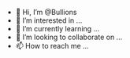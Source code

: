 - 👋 Hi, I’m @Bullions
- 👀 I’m interested in ...
- 🌱 I’m currently learning ...
- 💞️ I’m looking to collaborate on ...
- 📫 How to reach me ...

<!---
Bullions/Bullions is a ✨ special ✨ repository because its `README.md` (this file) appears on your GitHub profile.
You can click the Preview link to take a look at your changes.
--->
